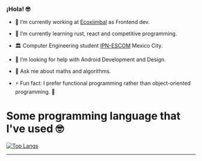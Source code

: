 

### ¡Hola! 🤓

- 🔭 I’m currently working at [Ecoxiimbal](https://www.facebook.com/ecoxiinbalconsultoria) as Frontend dev. 
- 🌱 I’m currently learning rust, react and competitive programming.
- 🏛 Computer Engineering student [IPN-ESCOM](https://www.escom.ipn.mx/) Mexico City.
- 🤔 I’m looking for help with Android Development and Design.
- 💬 Ask me about maths and algorithms.


- ⚡ Fun fact: I prefer functional programming rather than object-oriented programming. 🤭

# Some programming language that I've used 🤓

[![Top Langs](https://github-readme-stats.vercel.app/api/top-langs/?username=Jose-Costa-M&layout=compact&langs_count=8)](https://github.com/anuraghazra/github-readme-stats)


---

